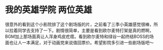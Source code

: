 # 我的英雄学院 两位英雄

很意外的看到这个小影院排了这个剧场版的片，之前看了三季小英雄感觉很棒，所以拉着同学去支持了一下。剧情很简单，主要是看到欧尔麦特打架是真的燃啊，BGM加上那场面真让人浑身鸡皮疙瘩。看到欧尔麦特和绿谷一起终结BOSS的场面也让人一本满足，对于动画党来说值回票价。希望影院多引进一些剧场版吧～
